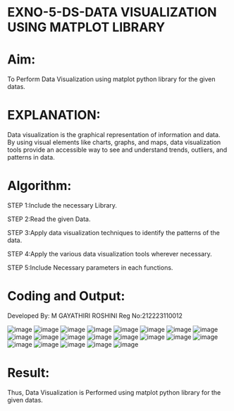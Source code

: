 # EXNO-5-DS-DATA VISUALIZATION USING MATPLOT LIBRARY

# Aim:
  To Perform Data Visualization using matplot python library for the given datas.

# EXPLANATION:
Data visualization is the graphical representation of information and data. By using visual elements like charts, graphs, and maps, data visualization tools provide an accessible way to see and understand trends, outliers, and patterns in data.

# Algorithm:
STEP 1:Include the necessary Library.

STEP 2:Read the given Data.

STEP 3:Apply data visualization techniques to identify the patterns of the data.

STEP 4:Apply the various data visualization tools wherever necessary.

STEP 5:Include Necessary parameters in each functions.
# Coding and Output:
Developed By: M GAYATHIRI ROSHINI
Reg No:212223110012

![image](https://github.com/Meenu2823/EXNO-5-DS/assets/139416219/feec1c4c-fca0-4028-917c-1d9008b839fb)
![image](https://github.com/Meenu2823/EXNO-5-DS/assets/139416219/32577fba-8e44-4979-85e4-ec1449ade084)
![image](https://github.com/Meenu2823/EXNO-5-DS/assets/139416219/bf9ff4c2-1167-4cfa-b2c0-87fa3b947c16)
![image](https://github.com/Meenu2823/EXNO-5-DS/assets/139416219/dfc14231-7f27-45df-bf27-07dc36a201af)
![image](https://github.com/Meenu2823/EXNO-5-DS/assets/139416219/24a23b36-798d-4211-98d8-1e199a30a204)
![image](https://github.com/Meenu2823/EXNO-5-DS/assets/139416219/7bea59d5-bd72-4c6c-a348-63dd0c0f9c53)
![image](https://github.com/Meenu2823/EXNO-5-DS/assets/139416219/1f380725-3a37-4bbf-b440-450d179a6544)
![image](https://github.com/Meenu2823/EXNO-5-DS/assets/139416219/d3ddd18e-826e-4103-96a0-05833c0167b4)
![image](https://github.com/Meenu2823/EXNO-5-DS/assets/139416219/b64d7fe4-042e-4e33-82bb-764021efb69a)
![image](https://github.com/Meenu2823/EXNO-5-DS/assets/139416219/e15f5efd-88af-4680-8e9e-4bdc3d787ab8)
![image](https://github.com/Meenu2823/EXNO-5-DS/assets/139416219/377606bb-9f2a-4d99-af6d-658c2350a5ba)
![image](https://github.com/Meenu2823/EXNO-5-DS/assets/139416219/155c9e1b-bbe9-4d6d-8420-230cc580656e)
![image](https://github.com/Meenu2823/EXNO-5-DS/assets/139416219/7a9c3666-ddc5-46db-981d-966005699906)
![image](https://github.com/Meenu2823/EXNO-5-DS/assets/139416219/3cdf57d6-c1c0-4401-afcc-9e6b6df74efb)
![image](https://github.com/Meenu2823/EXNO-5-DS/assets/139416219/004e5a74-2443-4c86-bf2a-77aa2b1a91ea)
![image](https://github.com/Meenu2823/EXNO-5-DS/assets/139416219/27949a91-d055-4d6c-a936-2f038635d091)
![image](https://github.com/Meenu2823/EXNO-5-DS/assets/139416219/03b61c3c-1510-48bf-afa7-8f164d77225f)
![image](https://github.com/Meenu2823/EXNO-5-DS/assets/139416219/3abaeb41-e6da-489d-a755-898c60517a3b)
![image](https://github.com/Meenu2823/EXNO-5-DS/assets/139416219/0c488e08-2768-48fc-8ac7-80684d75cf2e)
![image](https://github.com/Meenu2823/EXNO-5-DS/assets/139416219/e09f8ba0-96b7-4747-a5f4-ecccb31754c8)
![image](https://github.com/Meenu2823/EXNO-5-DS/assets/139416219/652d75ca-92f5-406c-8247-beda4a490b9e)

# Result:
  Thus, Data Visualization is Performed using matplot python library for the given datas.

